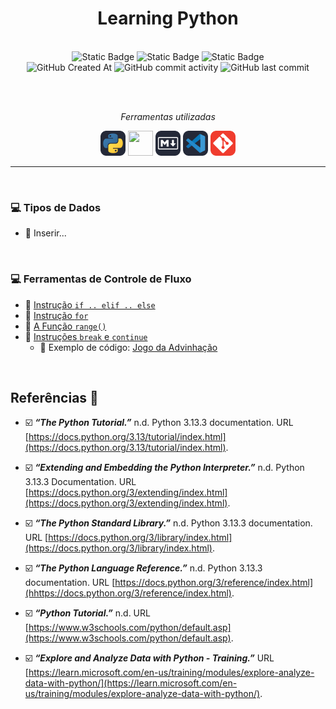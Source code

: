 <h1 align="center">Learning Python</h1>
   
<br>

<div align="center">
<img alt="Static Badge" src="https://img.shields.io/badge/status-in_progress-darkturquoise" height="25px">  
<img alt="Static Badge" src="https://img.shields.io/badge/mood-slow_and_almost_steady-darkviolet" height="25px">  
<img alt="Static Badge" src="https://img.shields.io/badge/mood_reason-depends_on_the developer's_ADHD_brain-hotpink" height="25px"><br>
<img alt="GitHub Created At" src="https://img.shields.io/github/created-at/defDalila/AprendendoPython?color=spreengreen" height="25px">  
<img alt="GitHub commit activity" src="https://img.shields.io/github/commit-activity/w/defDalila/AprendendoPython?color=spreengreen" height="25px">  
<img alt="GitHub last commit" src="https://img.shields.io/github/last-commit/defDalila/AprendendoPython?color=spreengreen" height="25px">
</div>


<br><br>



<div align="center">
<p><em><i>Ferramentas utilizadas</i></em></p>
<a href="https://www.python.org/" target="_blank" rel="noopener noreferrer external" title="Python.org"> <img src="img/py.svg" height="40px" /></a>
<a href="https://jupyter.org/" target="_blank" rel="noopener noreferrer external" title="Jupyter.org"><img src="img/jupyter.png" height="40px" width="40px" background-color="#242938"/></a>
<a href="https://www.markdownguide.org/" target="_blank" rel="noopener noreferrer external" title="Markdown Guide"> <img src="img/md.svg" height="40px"/></a>
<a href="https://code.visualstudio.com/" target="_blank" rel="noopener noreferrer external" title="Página VSCode"> <img src="img/vscode.svg" height="40px"/></a>
<a href="https://git-scm.com/" target="_blank" rel="noopener noreferrer external" title="Página Git"> <img src="img/git.svg" height="40px"/></a>
</div>

---

<br>


### 💻 Tipos de Dados 

- :memo: Inserir...
  
<br>

### 💻 Ferramentas de Controle de Fluxo 

- :memo: [Instrução `if .. elif .. else`](Notebooks/02_ControleFluxo/01_instrucao_if.ipynb)
- :memo: [Instrução `for`](Notebooks/02_ControleFluxo/02_instrucao_for.ipynb)
- :memo: [A Função `range()`](Notebooks/02_ControleFluxo/03_funcao_range.ipynb)
- :memo: [Instruções `break` e `continue`](Notebooks/02_ControleFluxo/03_funcao_range.ipynb)
    - 🎲 Exemplo de código: [Jogo da Advinhação](Exemplos/jogo_advinhacao.py)
<br/>

## Referências 🔎


- ☑️ ***“The Python Tutorial.”*** n.d. Python 3.13.3 documentation. URL [https://docs.python.org/3.13/tutorial/index.html](https://docs.python.org/3.13/tutorial/index.html).

- ☑️ ***“Extending and Embedding the Python Interpreter.”*** n.d. Python 3.13.3 Documentation. URL [https://docs.python.org/3/extending/index.html](https://docs.python.org/3/extending/index.html).
   
- ☑️ ***“The Python Standard Library.”*** n.d. Python 3.13.3 documentation. URL [https://docs.python.org/3/library/index.html](https://docs.python.org/3/library/index.html).

- ☑️ ***“The Python Language Reference.”*** n.d. Python 3.13.3 documentation. URL [https://docs.python.org/3/reference/index.html](hhttps://docs.python.org/3/reference/index.html).

- ☑️ ***“Python Tutorial.”*** n.d. URL [https://www.w3schools.com/python/default.asp](https://www.w3schools.com/python/default.asp).

- ☑️ ***“Explore and Analyze Data with Python - Training.”*** URL  [https://learn.microsoft.com/en-us/training/modules/explore-analyze-data-with-python/](https://learn.microsoft.com/en-us/training/modules/explore-analyze-data-with-python/).





